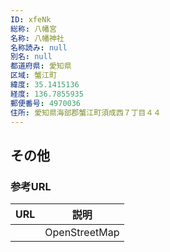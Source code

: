 ```yaml
---
ID: xfeNk
総称: 八幡宮
名称: 八幡神社
名称読み: null
別名: null
都道府県: 愛知県
区域: 蟹江町
緯度: 35.1415136
経度: 136.7855935
郵便番号: 4970036
住所: 愛知県海部郡蟹江町須成西７丁目４４
---
```


## その他

### 参考URL

| URL | 説明          |
| --- | ------------- |
|     | OpenStreetMap |
